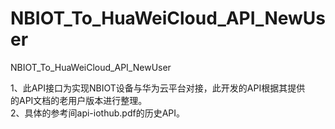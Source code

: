 # NBIOT_To_HuaWeiCloud_API_NewUser   
NBIOT_To_HuaWeiCloud_API_NewUser             
                              
1、此API接口为实现NBIOT设备与华为云平台对接，此开发的API根据其提供          
   的API文档的老用户版本进行整理。                           
2、具体的参考间api-iothub.pdf的历史API。                                        
                          
   
        
            
 
     
      
    
  
                                       
